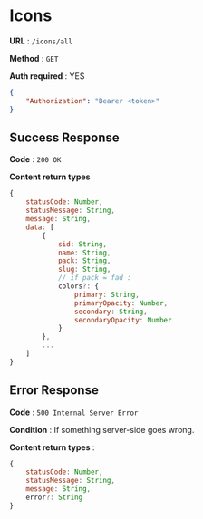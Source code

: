 # Icons

**URL** : `/icons/all`

**Method** : `GET`

**Auth required** : YES
```json
{
    "Authorization": "Bearer <token>"
}
```

## Success Response

**Code** : `200 OK`

**Content return types**

```js
{
    statusCode: Number,
    statusMessage: String,
    message: String,
    data: [
        {
            sid: String,
            name: String,
            pack: String,
            slug: String,
            // if pack = fad :
            colors?: {
                primary: String,
                primaryOpacity: Number,
                secondary: String,
                secondaryOpacity: Number
            }
        },
        ...
    ]
}
```

## Error Response

**Code** : `500 Internal Server Error`

**Condition** : If something server-side goes wrong.

**Content return types** :

```js
{
    statusCode: Number,
    statusMessage: String,
    message: String,
    error?: String
}
```